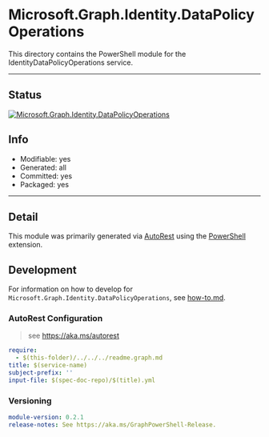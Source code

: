 <!-- region Generated -->
# Microsoft.Graph.Identity.DataPolicyOperations
This directory contains the PowerShell module for the IdentityDataPolicyOperations service.

---
## Status
[![Microsoft.Graph.Identity.DataPolicyOperations](https://img.shields.io/powershellgallery/v/Microsoft.Graph.Identity.DataPolicyOperations.svg?style=flat-square&label=Microsoft.Graph.Identity.DataPolicyOperations "Microsoft.Graph.Identity.DataPolicyOperations")](https://www.powershellgallery.com/packages/Microsoft.Graph.Identity.DataPolicyOperations/)

## Info
- Modifiable: yes
- Generated: all
- Committed: yes
- Packaged: yes

---
## Detail
This module was primarily generated via [AutoRest](https://github.com/Azure/autorest) using the [PowerShell](https://github.com/Azure/autorest.powershell) extension.

## Development
For information on how to develop for `Microsoft.Graph.Identity.DataPolicyOperations`, see [how-to.md](how-to.md).
<!-- endregion -->

### AutoRest Configuration

> see https://aka.ms/autorest

``` yaml
require:
  - $(this-folder)/../../../readme.graph.md
title: $(service-name)
subject-prefix: ''
input-file: $(spec-doc-repo)/$(title).yml
```
### Versioning

``` yaml
module-version: 0.2.1
release-notes: See https://aka.ms/GraphPowerShell-Release.
```
